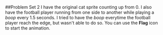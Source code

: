 ##Problem Set 2 
I have the original cat sprite counting up from 0. I also have the football player running from one side to another while playing a _boop_ every 1.5 seconds. I tried to have the _boop_ everytime the football player reach the edge, but wasn't able to do so. You can use the __Flag__ icon to start the animation.